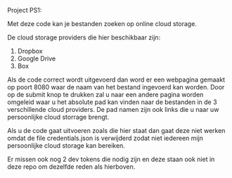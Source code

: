 Project PS1:

Met deze code kan je bestanden zoeken op online cloud storage.

De cloud storage providers die hier beschikbaar zijn:
1) Dropbox
2) Google Drive
3) Box

Als de code correct wordt uitgevoerd dan word er een webpagina gemaakt op poort 8080 waar de naam van het bestand ingevoerd kan worden.
Door op de submit knop te drukken zal u naar een andere pagina worden omgeleid waar u het absolute pad kan vinden naar de bestanden in de 3 verschillende cloud providers.
De pad namen zijn ook links die u naar uw persoonlijke cloud storrage brengt.

Als u de code gaat uitvoeren zoals die hier staat dan gaat deze niet werken omdat de file credentials.json is verwijderd zodat niet iedereen mijn persoonlijke cloud storage kan bereiken.

Er missen ook nog 2 dev tokens die nodig zijn en deze staan ook niet in deze repo om dezelfde reden als hierboven.
